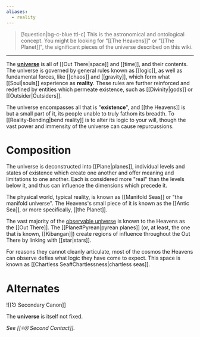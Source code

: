 ```yaml
---
aliases:
  - reality
---
```


>[!question|bg-c-blue ttl-c] This is the astronomical and ontological concept. You might be looking for "[[The Heavens]]" or "[[The Planet]]", the significant pieces of the universe described on this wiki.
---

The **[universe](https://en.wikipedia.org/wiki/Universe)** is all of [[Out There|space]] and [[time]], and their contents. The universe is governed by general rules known as [[logic]], as well as fundamental forces, like [[chaos]] and [[gravity]], which form what [[Soul|souls]] experience as **reality**. These rules are further reinforced and redefined by entities which permeate existence, such as [[Divinity|gods]] or [[Outsider|Outsiders]].

The universe encompasses all that is "**existence**", and [[the Heavens]] is but a small part of it, its people unable to truly fathom its breadth. To [[Reality-Bending|bend reality]] is to alter its logic to your will, though the vast power and immensity of the universe can cause repurcussions.

# Composition
The universe is deconstructed into [[Plane|planes]], individual levels and states of existence which create one another and offer meaning and limitations to one another. Each is considered more "real" than the levels below it, and thus can influence the dimensions which precede it.

The physical world, typical reality, is known as [[Manifold Seas]] or "the manifold universe". The Heavens's small piece of it is known as the [[Antic Sea]], or more specifically, [[the Planet]].

The vast majority of the [observable universe](https://en.wikipedia.org/wiki/Observable_universe) is known to the Heavens as the [[Out There]]. The [[Plane#Pyrean|pyrean planes]] (or, at least, the one that is known, [[Kibangan]]) create regions of influence throughout the Out There by linking with [[star|stars]]. 

For reasons they cannot cleanly articulate, most of the cosmos the Heavens can observe defies what logic they have come to expect. This space is known as [[Chartless Sea#Chartlessness|chartless seas]].

# Alternates
![[⎋ Secondary Canon]]

The **universe** is itself not fixed.

*See [[⍟⛒ Second Contact]].*